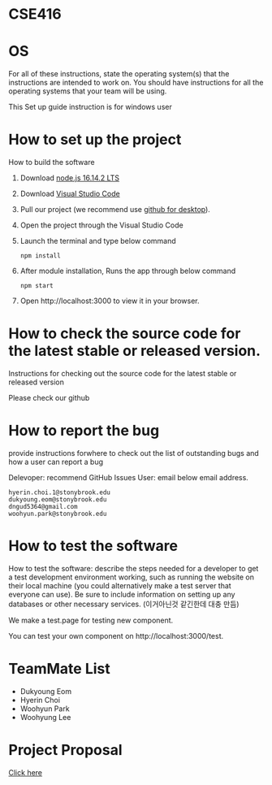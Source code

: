 # CSE416

# OS

For all of these instructions, state the operating system(s) that the instructions
are intended to work on. You should have instructions for all the operating
systems that your team will be using.

This Set up guide instruction is for windows user

# How to set up the project

How to build the software

1.  Download [node.js 16.14.2 LTS](https://nodejs.org/ko/)
2.  Download [Visual Studio Code](https://code.visualstudio.com/)
3.  Pull our project (we recommend use [github for desktop](https://desktop.github.com/)).
4.  Open the project through the Visual Studio Code
5.  Launch the terminal and type below command

    ```
    npm install
    ```

6.  After module installation, Runs the app through below command
    ```
    npm start
    ```
7.  Open http://localhost:3000 to view it in your browser.

# How to check the source code for the latest stable or released version.

Instructions for checking out the source code for the latest stable or released
version

Please check our github

# How to report the bug

provide instructions forwhere to check out the list of outstanding bugs and how a user can report a bug

Delevoper: recommend GitHub Issues
User: email below email address.

    hyerin.choi.1@stonybrook.edu
    dukyoung.eom@stonybrook.edu
    dngud5364@gmail.com
    woohyun.park@stonybrook.edu

# How to test the software

How to test the software: describe the steps needed for a developer to get a test
development environment working, such as running the website on their local
machine (you could alternatively make a test server that everyone can use). Be
sure to include information on setting up any databases or other necessary
services. (이거아닌것 같긴한데 대충 만듬)

We make a test.page for testing new component.

You can test your own component on http://localhost:3000/test.

# TeamMate List

- Dukyoung Eom
- Hyerin Choi
- Woohyun Park
- Woohyung Lee

# Project Proposal

[Click here](https://www.notion.so/podo-dc94e6d2f017482ca798316a998613db)
